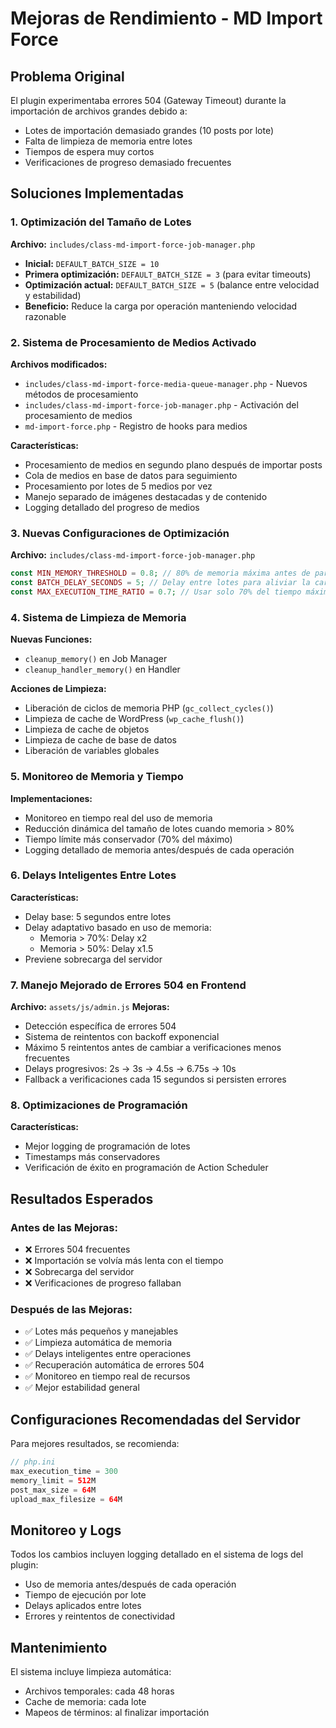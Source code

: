 # Mejoras de Rendimiento - MD Import Force

## Problema Original
El plugin experimentaba errores 504 (Gateway Timeout) durante la importación de archivos grandes debido a:
- Lotes de importación demasiado grandes (10 posts por lote)
- Falta de limpieza de memoria entre lotes
- Tiempos de espera muy cortos
- Verificaciones de progreso demasiado frecuentes

## Soluciones Implementadas

### 1. Optimización del Tamaño de Lotes
**Archivo:** `includes/class-md-import-force-job-manager.php`
- **Inicial:** `DEFAULT_BATCH_SIZE = 10`
- **Primera optimización:** `DEFAULT_BATCH_SIZE = 3` (para evitar timeouts)
- **Optimización actual:** `DEFAULT_BATCH_SIZE = 5` (balance entre velocidad y estabilidad)
- **Beneficio:** Reduce la carga por operación manteniendo velocidad razonable

### 2. Sistema de Procesamiento de Medios Activado
**Archivos modificados:**
- `includes/class-md-import-force-media-queue-manager.php` - Nuevos métodos de procesamiento
- `includes/class-md-import-force-job-manager.php` - Activación del procesamiento de medios
- `md-import-force.php` - Registro de hooks para medios

**Características:**
- Procesamiento de medios en segundo plano después de importar posts
- Cola de medios en base de datos para seguimiento
- Procesamiento por lotes de 5 medios por vez
- Manejo separado de imágenes destacadas y de contenido
- Logging detallado del progreso de medios

### 3. Nuevas Configuraciones de Optimización
**Archivo:** `includes/class-md-import-force-job-manager.php`
```php
const MIN_MEMORY_THRESHOLD = 0.8; // 80% de memoria máxima antes de parar
const BATCH_DELAY_SECONDS = 5; // Delay entre lotes para aliviar la carga del servidor
const MAX_EXECUTION_TIME_RATIO = 0.7; // Usar solo 70% del tiempo máximo de ejecución
```

### 4. Sistema de Limpieza de Memoria
**Nuevas Funciones:**
- `cleanup_memory()` en Job Manager
- `cleanup_handler_memory()` en Handler

**Acciones de Limpieza:**
- Liberación de ciclos de memoria PHP (`gc_collect_cycles()`)
- Limpieza de cache de WordPress (`wp_cache_flush()`)
- Limpieza de cache de objetos
- Limpieza de cache de base de datos
- Liberación de variables globales

### 5. Monitoreo de Memoria y Tiempo
**Implementaciones:**
- Monitoreo en tiempo real del uso de memoria
- Reducción dinámica del tamaño de lotes cuando memoria > 80%
- Tiempo límite más conservador (70% del máximo)
- Logging detallado de memoria antes/después de cada operación

### 6. Delays Inteligentes Entre Lotes
**Características:**
- Delay base: 5 segundos entre lotes
- Delay adaptativo basado en uso de memoria:
  - Memoria > 70%: Delay x2
  - Memoria > 50%: Delay x1.5
- Previene sobrecarga del servidor

### 7. Manejo Mejorado de Errores 504 en Frontend
**Archivo:** `assets/js/admin.js`
**Mejoras:**
- Detección específica de errores 504
- Sistema de reintentos con backoff exponencial
- Máximo 5 reintentos antes de cambiar a verificaciones menos frecuentes
- Delays progresivos: 2s → 3s → 4.5s → 6.75s → 10s
- Fallback a verificaciones cada 15 segundos si persisten errores

### 8. Optimizaciones de Programación
**Características:**
- Mejor logging de programación de lotes
- Timestamps más conservadores
- Verificación de éxito en programación de Action Scheduler

## Resultados Esperados

### Antes de las Mejoras:
- ❌ Errores 504 frecuentes
- ❌ Importación se volvía más lenta con el tiempo
- ❌ Sobrecarga del servidor
- ❌ Verificaciones de progreso fallaban

### Después de las Mejoras:
- ✅ Lotes más pequeños y manejables
- ✅ Limpieza automática de memoria
- ✅ Delays inteligentes entre operaciones
- ✅ Recuperación automática de errores 504
- ✅ Monitoreo en tiempo real de recursos
- ✅ Mejor estabilidad general

## Configuraciones Recomendadas del Servidor

Para mejores resultados, se recomienda:

```php
// php.ini
max_execution_time = 300
memory_limit = 512M
post_max_size = 64M
upload_max_filesize = 64M
```

## Monitoreo y Logs

Todos los cambios incluyen logging detallado en el sistema de logs del plugin:
- Uso de memoria antes/después de cada operación
- Tiempo de ejecución por lote
- Delays aplicados entre lotes
- Errores y reintentos de conectividad

## Mantenimiento

El sistema incluye limpieza automática:
- Archivos temporales: cada 48 horas
- Cache de memoria: cada lote
- Mapeos de términos: al finalizar importación 